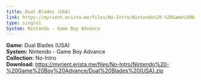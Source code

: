 ```yaml
---
title: Dual Blades (USA)
link: https://myrient.erista.me/files/No-Intro/Nintendo%20-%20Game%20Boy%20Advance/Dual%20Blades%20(USA).zip
type: single1
System: Nintendo - Game Boy Advance
---
```

<b>Game:</b> Dual Blades (USA)<br>
<b>System:</b> Nintendo - Game Boy Advance<br>
<b>Collection:</b> No-Intro<br>
<b>Download:</b> https://myrient.erista.me/files/No-Intro/Nintendo%20-%20Game%20Boy%20Advance/Dual%20Blades%20(USA).zip